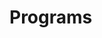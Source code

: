 # Programs





























































































































































































